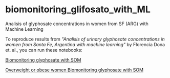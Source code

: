 # biomonitoring_glifosato_with_ML
Analisis of glyphosate concentrations in women from SF (ARG) with Machine Learning

To reproduce results from *"Analisis of urinary glyphosate concentrations in women from Santa Fe, Argentina with machine learning"* by Florencia Dona et. al., you can run these notebooks:

[Biomonitoring glyphosate with SOM](https://colab.research.google.com/github/sinc-lab/biomonitoring_glifosato_with_ML/blob/main/Biomonitoring_glyphosate_with_SOM.ipynb)

[Overweight or obese women Biomonitoring glyphosate with SOM](https://colab.research.google.com/github/sinc-lab/biomonitoring_glifosato_with_ML/blob/main/Overweight_or_obese_women_Biomonitoring_glyphosate_with_SOM.ipynb)
